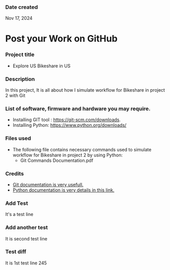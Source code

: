 ### Date created

Nov 17, 2024

# Post your Work on GitHub

### Project title

-   Explore US Bikeshare in US

### Description

In this project, It is all about how I simulate workflow for Bikeshare in project 2 with Git

### List of software, firmware and hardware you may require.

-   Installing GIT tool : https://git-scm.com/downloads.
-   Installing Python: https://www.python.org/downloads/

### Files used

-   The following file contains necessary commands used to simulate workflow for Bikeshare in project 2 by using Python:
    -   Git Commands Documentation.pdf

### Credits

-   [Git documentation is very usefull.](https://git-scm.com/doc)
-   [Python documentation is very details in this link.](https://www.python.org/doc/)

### Add Test

It's a test line

### Add another test

It is second test line

### Test diff

It is 1st test line 245

